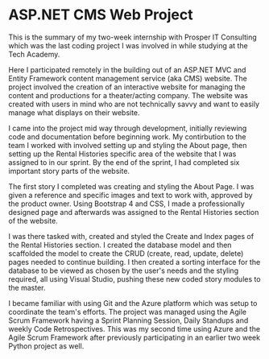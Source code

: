 # ASP.NET CMS Web Project
 
This is the summary of my two-week internship with Prosper IT Consulting which was the last coding project I was involved in while studying at the Tech Academy. 

Here I participated remotely in the building out of an ASP.NET MVC and Entity Framework content management service (aka CMS) website. 
The project involved the creation of an interactive website for managing the content and productions for a theater/acting company.
The website was created with users in mind who are not technically savvy and want to easily manage what displays on their website.

 I came into the project mid way through development, initially reviewing code and documentation before beginning work. My contirbution to the team I worked with involved setting up and styling the About page, then setting up the Rental Histories specific area of the website that I was assigned to in our sprint. By the end of the sprint, I had completed six important story parts of the website. 
 
 The first story I completed was creating and styling the About Page. I was given a reference and specific images and text to work with, approved by the product owner. Using Bootstrap 4 and CSS, I made a professionally designed page and afterwards was assigned to the Rental Histories section of the website. 
 
 I was there tasked with, created and styled the Create and Index pages of the Rental Histories section. 
 I created the database model and then scaffolded the model to create the CRUD (create, read, update, delete) pages needed to continue building. I then created a sorting interface for the database to be viewed as chosen by the user's needs and the styling required, all using Visual Studio, pushing these new coded story modules to the master. 
 
 I became familiar with using Git and the Azure platform which was setup to coordinate the team's efforts. The project was managed using the Agile Scrum Framework having a Sprint Planning Session, Daily Standups and weekly Code Retrospectives. This was my second time using Azure and the Agile Scrum Framework after previously participating in an earlier two week Python project as well. 
